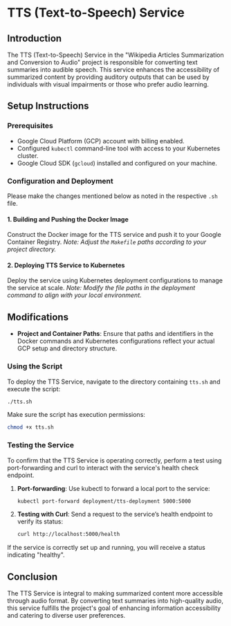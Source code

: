 # TTS (Text-to-Speech) Service

## Introduction
The TTS (Text-to-Speech) Service in the "Wikipedia Articles Summarization and Conversion to Audio" project is responsible for converting text summaries into audible speech. This service enhances the accessibility of summarized content by providing auditory outputs that can be used by individuals with visual impairments or those who prefer audio learning.

## Setup Instructions

### Prerequisites
- Google Cloud Platform (GCP) account with billing enabled.
- Configured `kubectl` command-line tool with access to your Kubernetes cluster.
- Google Cloud SDK (`gcloud`) installed and configured on your machine.

### Configuration and Deployment
Please make the changes mentioned below as noted in the respective `.sh` file.

#### 1. Building and Pushing the Docker Image
Construct the Docker image for the TTS service and push it to your Google Container Registry.
*Note: Adjust the `Makefile` paths according to your project directory.*

#### 2. Deploying TTS Service to Kubernetes
Deploy the service using Kubernetes deployment configurations to manage the service at scale.
*Note: Modify the file paths in the deployment command to align with your local environment.*

## Modifications
- **Project and Container Paths**: Ensure that paths and identifiers in the Docker commands and Kubernetes configurations reflect your actual GCP setup and directory structure.

### Using the Script
To deploy the TTS Service, navigate to the directory containing `tts.sh` and execute the script:
```bash
./tts.sh
```
Make sure the script has execution permissions:
```bash
chmod +x tts.sh
```

### Testing the Service
To confirm that the TTS Service is operating correctly, perform a test using port-forwarding and curl to interact with the service's health check endpoint.

1. **Port-forwarding**:
   Use kubectl to forward a local port to the service:
   ```bash
   kubectl port-forward deployment/tts-deployment 5000:5000
   ```

2. **Testing with Curl**:
   Send a request to the service’s health endpoint to verify its status:
   ```bash
   curl http://localhost:5000/health
   ```

If the service is correctly set up and running, you will receive a status indicating "healthy".

## Conclusion
The TTS Service is integral to making summarized content more accessible through audio format. By converting text summaries into high-quality audio, this service fulfills the project's goal of enhancing information accessibility and catering to diverse user preferences.
